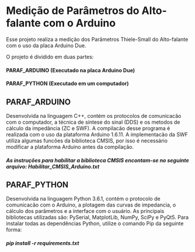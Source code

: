 # Medição de Parâmetros do Alto-falante com o Arduino

Esse projeto realiza a medição dos Parâmetros Thiele-Small do Alto-falante com o uso da placa Arduino Due.

O projeto é dividido em duas partes: 
#### PARAF_ARDUINO (Executado na placa Arduino Due) 
#### PARAF_PYTHON (Executado em um computador)

## PARAF_ARDUINO 
Desenvolvida na linguagem C++, contém os protocolos de comunicacão com o computador, a técnica de síntese do sinal (DDS) e os metodos de cálculo da impedância (ZC e SWF).
A compilacão desse programa é realizada com o uso da plataforma Arduino 1.6.11.
A implementacão da SWF utiliza algumas funcões da biblioteca CMSIS, por isso é necessário modificar a plataforma Arduino antes da compilação. 

##### As instruções para habilitar a biblioteca CMSIS encontam-se no seguinte arquivo: Habilitar_CMSIS_Arduino.txt

## PARAF_PYTHON 
Desenvolvida na linguagem Python 3.6.1, contém o protocolo de comunicacão com o Arduino, a plotagem das curvas de impedancia, o cálculo dos parâmetros e a interface com o usuário.
As principais bibliotecas utilizadas são: PySerial, MatplotLib, NumPy, SciPy e PyQt5.
Para instalar todas as dependências Python, utilize o comando Pip da seguinte forma:

##### pip install -r requirements.txt
